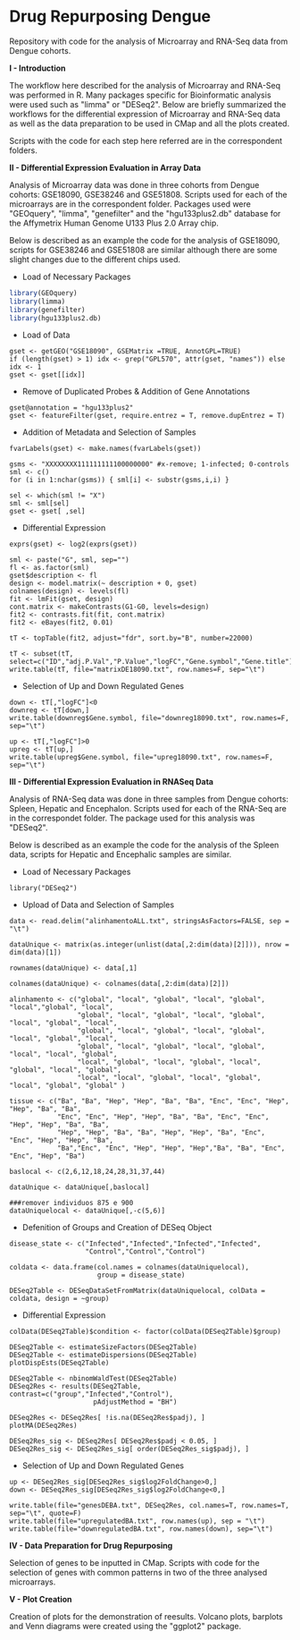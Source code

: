 # Drug Repurposing Dengue

Repository with code for the analysis of Microarray and RNA-Seq data from Dengue cohorts.

**I - Introduction**

The workflow here described for the analysis of Microarray and RNA-Seq was performed in R. Many packages specific for Bioinformatic 
analysis were used such as "limma" or "DESeq2". Below are briefly summarized the workflows for the differential expression of Microarray
and RNA-Seq data as well as the data preparation to be used in CMap and all the plots created. 

Scripts with the code for each step here referred are in the correspondent folders.

**II - Differential Expression Evaluation in Array Data**

Analysis of Microarray data was done in three cohorts from Dengue cohorts: GSE18090, GSE38246 and GSE51808. Scripts used for each of the microarrays are in the correspondent folder. Packages used were "GEOquery", "limma", "genefilter" and the "hgu133plus2.db" database for the Affymetrix Human Genome U133 Plus 2.0 Array chip.

Below is described as an example the code for the analysis of GSE18090, scripts for GSE38246 and GSE51808 are similar although there are some slight changes due to the different chips used.

- Load of Necessary Packages
```R
library(GEOquery)
library(limma)
library(genefilter)
library(hgu133plus2.db)
```

- Load of Data
```
gset <- getGEO("GSE18090", GSEMatrix =TRUE, AnnotGPL=TRUE)
if (length(gset) > 1) idx <- grep("GPL570", attr(gset, "names")) else idx <- 1
gset <- gset[[idx]]
```

- Remove of Duplicated Probes & Addition of Gene Annotations
```
gset@annotation = "hgu133plus2"
gset <- featureFilter(gset, require.entrez = T, remove.dupEntrez = T)
```

- Addition of Metadata and Selection of Samples
```
fvarLabels(gset) <- make.names(fvarLabels(gset))

gsms <- "XXXXXXXX111111111100000000" #x-remove; 1-infected; 0-controls
sml <- c()
for (i in 1:nchar(gsms)) { sml[i] <- substr(gsms,i,i) }

sel <- which(sml != "X")
sml <- sml[sel]
gset <- gset[ ,sel]
```

- Differential Expression
```
exprs(gset) <- log2(exprs(gset))

sml <- paste("G", sml, sep="")
fl <- as.factor(sml)
gset$description <- fl
design <- model.matrix(~ description + 0, gset)
colnames(design) <- levels(fl)
fit <- lmFit(gset, design)
cont.matrix <- makeContrasts(G1-G0, levels=design)
fit2 <- contrasts.fit(fit, cont.matrix)
fit2 <- eBayes(fit2, 0.01)

tT <- topTable(fit2, adjust="fdr", sort.by="B", number=22000)

tT <- subset(tT, select=c("ID","adj.P.Val","P.Value","logFC","Gene.symbol","Gene.title"))
write.table(tT, file="matrixDE18090.txt", row.names=F, sep="\t")
```

- Selection of Up and Down Regulated Genes
```
down <- tT[,"logFC"]<0
downreg <- tT[down,]
write.table(downreg$Gene.symbol, file="downreg18090.txt", row.names=F, sep="\t")

up <- tT[,"logFC"]>0
upreg <- tT[up,]
write.table(upreg$Gene.symbol, file="upreg18090.txt", row.names=F, sep="\t")
```
**III - Differential Expression Evaluation in RNASeq Data**

Analysis of RNA-Seq data was done in three samples from Dengue cohorts: Spleen, Hepatic and Encephalon. Scripts used for each of the RNA-Seq are in the correspondet folder. The package used for this analysis was "DESeq2".

Below is described as an example the code for the analysis of the Spleen data, scripts for Hepatic and Encephalic samples are similar.

- Load of Necessary Packages
```
library("DESeq2")
```

- Upload of Data and Selection of Samples
```
data <- read.delim("alinhamentoALL.txt", stringsAsFactors=FALSE, sep = "\t")

dataUnique <- matrix(as.integer(unlist(data[,2:dim(data)[2]])), nrow = dim(data)[1])

rownames(dataUnique) <- data[,1]

colnames(dataUnique) <- colnames(data[,2:dim(data)[2]])

alinhamento <- c("global", "local", "global", "local", "global", "local","global", "local",
                 "global", "local", "global", "local", "global", "local", "global", "local",
                 "global", "local", "global", "local", "global", "local", "global", "local",
                 "global", "local", "global", "local", "global", "local", "local", "global",
                 "local", "global", "local", "global", "local", "global", "local", "global",
                 "local", "local", "global", "local", "global", "local", "global", "global" )

tissue <- c("Ba", "Ba", "Hep", "Hep", "Ba", "Ba", "Enc", "Enc", "Hep", "Hep", "Ba", "Ba",
            "Enc", "Enc", "Hep", "Hep", "Ba", "Ba", "Enc", "Enc", "Hep", "Hep", "Ba", "Ba",
            "Hep", "Hep", "Ba", "Ba", "Hep", "Hep", "Ba", "Enc", "Enc", "Hep", "Hep", "Ba", 
            "Ba","Enc", "Enc", "Hep", "Hep", "Hep","Ba", "Ba", "Enc", "Enc", "Hep", "Ba")

baslocal <- c(2,6,12,18,24,28,31,37,44)

dataUnique <- dataUnique[,baslocal]

###remover individuos 875 e 900
dataUniquelocal <- dataUnique[,-c(5,6)]
```

- Defenition of Groups and Creation of DESeq Object
```
disease_state <- c("Infected","Infected","Infected","Infected",
                   "Control","Control","Control")

coldata <- data.frame(col.names = colnames(dataUniquelocal),
                      group = disease_state)

DESeq2Table <- DESeqDataSetFromMatrix(dataUniquelocal, colData = coldata, design = ~group)
```

- Differential Expression
``` 
colData(DESeq2Table)$condition <- factor(colData(DESeq2Table)$group)

DESeq2Table <- estimateSizeFactors(DESeq2Table)
DESeq2Table <- estimateDispersions(DESeq2Table)
plotDispEsts(DESeq2Table)

DESeq2Table <- nbinomWaldTest(DESeq2Table)
DESeq2Res <- results(DESeq2Table, contrast=c("group","Infected","Control"),
                     pAdjustMethod = "BH")

DESeq2Res <- DESeq2Res[ !is.na(DESeq2Res$padj), ]
plotMA(DESeq2Res)

DESeq2Res_sig <- DESeq2Res[ DESeq2Res$padj < 0.05, ]
DESeq2Res_sig <- DESeq2Res_sig[ order(DESeq2Res_sig$padj), ]
```

- Selection of Up and Down Regulated Genes
```
up <- DESeq2Res_sig[DESeq2Res_sig$log2FoldChange>0,]
down <- DESeq2Res_sig[DESeq2Res_sig$log2FoldChange<0,]

write.table(file="genesDEBA.txt", DESeq2Res, col.names=T, row.names=T, sep="\t", quote=F)
write.table(file="upregulatedBA.txt", row.names(up), sep = "\t")
write.table(file="downregulatedBA.txt", row.names(down), sep="\t")
```
**IV - Data Preparation for Drug Repurposing**

Selection of genes to be inputted in CMap. Scripts with code for the selection of genes with common patterns in two of the three analysed microarrays.

**V - Plot Creation**

Creation of plots for the demonstration of reesults. Volcano plots, barplots and Venn diagrams were created using the "ggplot2" package.

